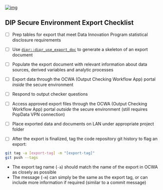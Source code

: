 [![img](https://img.shields.io/badge/Lifecycle-Maturing-007EC6)](https://github.com/bcgov/repomountie/blob/master/doc/lifecycle-badges.md)

## DIP Secure Environment Export Checklist

- [ ] Prep tables for export that meet Data Innovation Program statistical disclosure requirements
- [ ] Use [`dipr::dipr_use_export_doc`](https://bcgov.github.io/dipr/reference/dipr_use_export_doc.html) to generate a skeleton of an export document
- [ ] Populate the export document with relevant information about data sources, derived variables and analytic processes


- [ ] Export data through the OCWA (Output Checking Workflow App) portal _inside_ the secure environment
- [ ] Respond to output checker questions
- [ ] Access approved export files through the OCWA (Output Checking Workflow App) portal _outside_ the secure environment (still requires PopData VPN connection)
- [ ] Place exported data and documents on LAN under appropriate project folder
- [ ] After the export is finalized, tag the code repository git history to flag an export:

```bash
git tag -a [export-tag] -m "[export-tag]"
git push --tags
```
   * The export tag name (`-a`) should match the name of the export in OCWA as closely as possible
   * The message (`-m`) can simply be the same as the export tag, or can include more information if required (similar to a commit message)  


